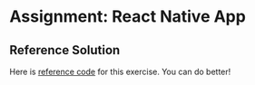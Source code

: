 # Assignment: React Native App

## Reference Solution

Here is <a href="" target="_blank">reference code</a> for this exercise. You can do better!
